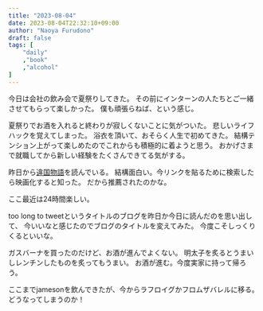 ```yaml
---
title: "2023-08-04"
date: 2023-08-04T22:32:10+09:00
author: "Naoya Furudono"
draft: false
tags: [
    "daily"
    ,"book"
    ,"alcohol"
]
---
```


今日は会社の飲み会で夏祭りしてきた。
その前にインターンの人たちとご一緒させてもらって楽しかった。
僕も頑張らねば、という感じ。

夏祭りでお酒を入れると終わりが寂しくないことに気がついた。
悲しいライフハックを覚えてしまった。
浴衣を頂いて、おそらく人生で初めてきた。
結構テンション上がって楽しめたのでこれからも積極的に着ようと思う。
おかげさまで就職してから新しい経験をたくさんできてる気がする。

昨日から[違国物語](https://www.shodensha.co.jp/ikokunikki/)を読んでいる。
結構面白い。今リンクを貼るために検索したら映画化すると知った。
だから推薦されたのかな。

ここ最近は24時間楽しい。

too long to tweetというタイトルのブログを昨日か今日に読んだのを思い出して、
今いいなと感じたのでブログのタイトルを変えてみた。
今度こそしっくりくるといいな。

ガスバーナを買ったのだけど、お酒が進んでよくない。
明太子を炙るとうまいしレンチンしたものを炙ってもうまい。
お酒が進む。今度実家に持って帰ろう。

ここまでjamesonを飲んできたが、今からラフロイグかフロムザバレルに移る。
どうなってしまうのか！

